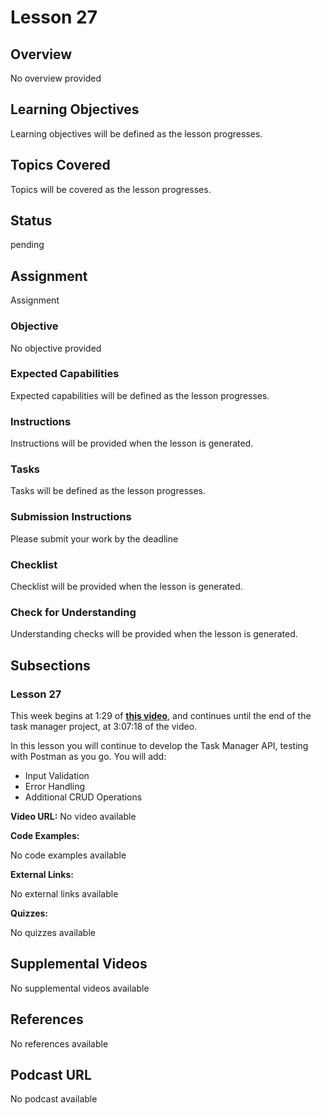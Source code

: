 # Lesson 27

## Overview

No overview provided

## Learning Objectives

Learning objectives will be defined as the lesson progresses.

## Topics Covered

Topics will be covered as the lesson progresses.

## Status

pending

## Assignment

Assignment

### Objective

No objective provided

### Expected Capabilities

Expected capabilities will be defined as the lesson progresses.

### Instructions

Instructions will be provided when the lesson is generated.

### Tasks

Tasks will be defined as the lesson progresses.

### Submission Instructions

Please submit your work by the deadline

### Checklist

Checklist will be provided when the lesson is generated.

### Check for Understanding

Understanding checks will be provided when the lesson is generated.

## Subsections

### Lesson 27

This week begins at 1:29 of **[this video](https://www.youtube.com/watch?v=rltfdjcXjmk&t=5280s)**, and continues until the end of the task manager project, at 3:07:18 of the video.

In this lesson you will continue to develop the Task Manager API, testing with Postman as you go. You will add:

* Input Validation
* Error Handling
* Additional CRUD Operations

**Video URL:** No video available

**Code Examples:**

No code examples available

**External Links:**

No external links available

**Quizzes:**

No quizzes available

## Supplemental Videos

No supplemental videos available

## References

No references available

## Podcast URL

No podcast available